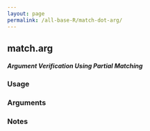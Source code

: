 ```yaml
---
layout: page
permalink: /all-base-R/match-dot-arg/
---
```


## __match.arg__

#### _Argument Verification Using Partial Matching_

### Usage

### Arguments

### Notes
